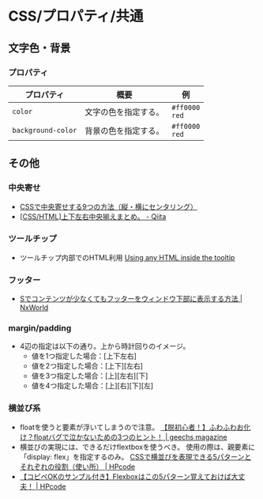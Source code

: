 # CSS/プロパティ/共通

## 文字色・背景

### プロパティ

| プロパティ         | 概要                 | 例                   |
| ------------------ | -------------------- | -------------------- |
| `color`            | 文字の色を指定する。 | `#ff0000`<br />`red` |
| `background-color` | 背景の色を指定する。 | `#ff0000`<br />`red` |

## その他

### 中央寄せ

- [CSSで中央寄せする9つの方法（縦・横にセンタリング）](https://saruwakakun.com/html-css/basic/centering)
- [[CSS/HTML]上下左右中央揃えまとめ。 - Qiita](https://qiita.com/super-mana-chan/items/0d35a0b9ac1bf97593c8)

### ツールチップ

- ツールチップ内部でのHTML利用
  [Using any HTML inside the tooltip](http://memopad.bitter.jp/web/jQuery/jQueryTools/demos/tooltip/any-html.html)

### フッター

- [Sでコンテンツが少なくてもフッターをウィンドウ下部に表示する方法 | NxWorld](https://www.nxworld.net/tips/css-sticky-footer.html)

### margin/padding

- 4辺の指定は以下の通り。上から時計回りのイメージ。
  - 値を1つ指定した場合：[上下左右]
  - 値を2つ指定した場合：[上下][左右]
  - 値を3つ指定した場合：[上][左右][下]
  - 値を4つ指定した場合：[上][右][下][左]

### 横並び系

- floatを使うと要素が浮いてしまうので注意。
  [【脱初心者！】ふわふわお化け？floatバグで泣かないための3つのヒント！ | geechs magazine](https://geechs-magazine.com/tag/lifehack/20161005_1)
- 横並びの実現には、できるだけflextboxを使うべき。
  使用の際は、親要素に「display: flex」を指定するのみ。
  [CSSで横並びを表現できる5パターンとそれぞれの役割（使い所） | HPcode](https://haniwaman.com/side-by-side/)
- [【コピペOKのサンプル付き】Flexboxはこの5パターン覚えておけば大丈夫！ | HPcode](https://haniwaman.com/flexbox/)
